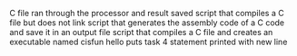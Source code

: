 C file ran through the processor and result saved
script that compiles a C file but does not link
script that generates the assembly code of a C code and save it in an output file
 script that compiles a C file and creates an executable named cisfun
hello puts task 4
statement printed with new line
